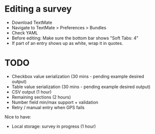 # Editing a survey

* Download TextMate
* Navigate to TextMate > Preferences > Bundles
* Check YAML
* Before editing: Make sure the bottom bar shows "Soft Tabs: 4"
* If part of an entry shows up as white, wrap it in quotes.


# TODO

* Checkbox value serialization (30 mins - pending example desired output)
* Table value serialization (30 mins - pending example desired output)
* CSV output (1 hour)
* Remaining sections (2 hours)
* Number field min/max support + validation
* Retry / manual entry when GPS fails

Nice to have:

* Local storage: survey in progress (1 hour)
